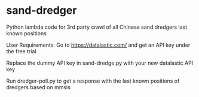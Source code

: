 # sand-dredger
Python lambda code for 3rd party crawl of all Chinese sand dredgers last known positions

User Requirements:
Go to https://datalastic.com/ and get an API key under the free trial

Replace the dummy API key in sand-dredge.py with your new datalastic API key

Run dredger-poll.py to get a response with the last known positions of dredgers based on mmsis



